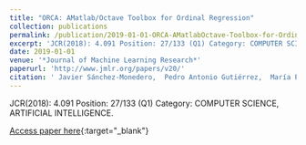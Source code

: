 ```yaml
---
title: "ORCA: AMatlab/Octave Toolbox for Ordinal Regression"
collection: publications
permalink: /publication/2019-01-01-ORCA-AMatlabOctave-Toolbox-for-Ordinal-Regression
excerpt: 'JCR(2018): 4.091 Position: 27/133 (Q1) Category: COMPUTER SCIENCE, ARTIFICIAL INTELLIGENCE.'
date: 2019-01-01
venue: '*Journal of Machine Learning Research*'
paperurl: 'http://www.jmlr.org/papers/v20/'
citation: ' Javier Sánchez-Monedero,  Pedro Antonio Gutiérrez,  María Pérez-Ortiz, &quot;ORCA: AMatlab/Octave Toolbox for Ordinal Regression.&quot; *Journal of Machine Learning Research*, Vol.20(125), 2019, pp.1--5.'
---
```

JCR(2018): 4.091 Position: 27/133 (Q1) Category: COMPUTER SCIENCE, ARTIFICIAL INTELLIGENCE.

[Access paper here](http://www.jmlr.org/papers/v20/){:target="_blank"}
